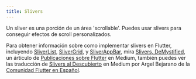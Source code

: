 ```yaml
---
title: Slivers
---
```


Un sliver es una porción de un área 'scrollable'. Puedes usar slivers para conseguir efectos de scroll personalizados.

Para obtener información sobre como implementar slivers en Flutter, incluyendo
[SliverList]({{site.api}}/flutter/widgets/SliverList-class.html),
[SliverGrid]({{site.api}}/flutter/widgets/SliverGrid-class.html), y
[SliverAppBar]({{site.api}}/flutter/material/SliverAppBar-class.html),
mira [Slivers,
DeMystified]({{site.flutter-medium}}/slivers-demystified-6ff68ab0296f),
un árticulo de [Publicaciones sobre Flutter]({{site.flutter-medium}}) en Medium,
también puedes ver las traducción de [Slivers al Descubierto](https://medium.com/comunidad-flutter/slivers-desenmascarado-a44781aa7597) en Medium por Argel Bejarano de la 
[Comunidad Flutter en Español](https://medium.com/comunidad-flutter).
